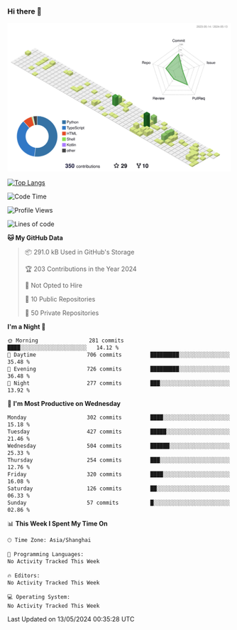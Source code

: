 ### Hi there 👋

![](./profile-3d-contrib/profile-green-animate.svg)

 

[![Top Langs](https://github-readme-stats.vercel.app/api/top-langs/?username=fly2tomato)](https://github.com/anuraghazra/github-readme-stats)


 

<!--START_SECTION:waka-->
![Code Time](http://img.shields.io/badge/Code%20Time-5%20hrs%2042%20mins-blue)

![Profile Views](http://img.shields.io/badge/Profile%20Views-0-blue)

![Lines of code](https://img.shields.io/badge/From%20Hello%20World%20I%27ve%20Written-521.8%20thousand%20lines%20of%20code-blue)

**🐱 My GitHub Data** 

> 📦 291.0 kB Used in GitHub's Storage 
 > 
> 🏆 203 Contributions in the Year 2024
 > 
> 🚫 Not Opted to Hire
 > 
> 📜 10 Public Repositories 
 > 
> 🔑 50 Private Repositories 
 > 
**I'm a Night 🦉** 

```text
🌞 Morning                281 commits         ████░░░░░░░░░░░░░░░░░░░░░   14.12 % 
🌆 Daytime                706 commits         █████████░░░░░░░░░░░░░░░░   35.48 % 
🌃 Evening                726 commits         █████████░░░░░░░░░░░░░░░░   36.48 % 
🌙 Night                  277 commits         ███░░░░░░░░░░░░░░░░░░░░░░   13.92 % 
```
📅 **I'm Most Productive on Wednesday** 

```text
Monday                   302 commits         ████░░░░░░░░░░░░░░░░░░░░░   15.18 % 
Tuesday                  427 commits         █████░░░░░░░░░░░░░░░░░░░░   21.46 % 
Wednesday                504 commits         ██████░░░░░░░░░░░░░░░░░░░   25.33 % 
Thursday                 254 commits         ███░░░░░░░░░░░░░░░░░░░░░░   12.76 % 
Friday                   320 commits         ████░░░░░░░░░░░░░░░░░░░░░   16.08 % 
Saturday                 126 commits         ██░░░░░░░░░░░░░░░░░░░░░░░   06.33 % 
Sunday                   57 commits          █░░░░░░░░░░░░░░░░░░░░░░░░   02.86 % 
```


📊 **This Week I Spent My Time On** 

```text
🕑︎ Time Zone: Asia/Shanghai

💬 Programming Languages: 
No Activity Tracked This Week

🔥 Editors: 
No Activity Tracked This Week

💻 Operating System: 
No Activity Tracked This Week
```


 Last Updated on 13/05/2024 00:35:28 UTC
<!--END_SECTION:waka-->
